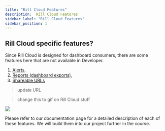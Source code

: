 ```yaml
---
title: "Rill Cloud Features"
description:  Rill Cloud Features
sidebar_label: "Rill Cloud Features"
sidebar_position: 1
---
```


## Rill Cloud specific features?
Since Rill Cloud is designed for dashboard consumers, there are some features here that are not available in Developer.

1. <a href='https://docs.rilldata.com/explore/alerts/' target="_blank"> Alerts, </a>
2. <a href='https://docs.rilldata.com/explore/exports' target="_blank"> Reports (dashboard exports), </a>
3. <a href='https://docs.rilldata.com/' target="_blank"> Shareable URLs </a> 
> update URL 




> change this to gif on Rill Cloud stuff
<img src = '/img/tutorials/106/Rill-cloud-ui.png' class='rounded-gif' />
<br />


Please refer to our documentation page for a detailed description of each of these features. We will build them into our project further in the course.